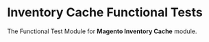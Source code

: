 # Inventory Cache Functional Tests

The Functional Test Module for **Magento Inventory Cache** module.
